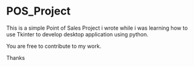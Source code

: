 # POS_Project

This is a simple Point of Sales Project i wrote while i was learning how to use Tkinter to develop desktop application using python.

You are free to contribute to my work.

Thanks
